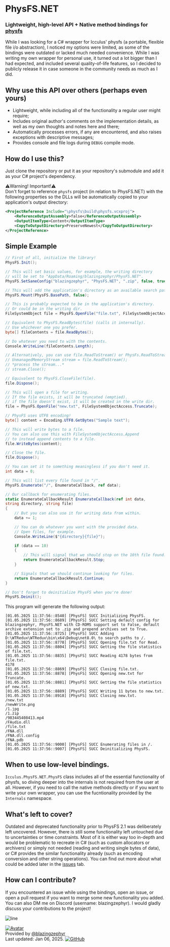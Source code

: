# PhysFS.NET
### Lightweight, high-level API + Native method bindings for [physfs](https://github.com/icculus/physfs)
While I was looking for a C# wrapper for Icculus' physfs (a portable, flexible file i/o abstraction), I noticed my options were limited, as some of the bindings were outdated or lacked much needed convenience. While I was writing my own wrapper for personal use, it turned out a lot bigger than I had expected, and included several quality-of-life features, so I decided to publicly release it in case someone in the community needs as much as I did.

## Why use this API over others (perhaps even yours)
* Lightweight, while including all of the functionality a regular user might require;
* Includes original author's comments on the implementation details, as well as my own thoughts and notes here and there;
* Automatically processes errors, if any are encountered, and also raises exceptions with descriptive messages;
* Provides console and file logs during ``DEBUG`` compile mode.

## How do I use this?
Just clone the repository or put it as your repository's submodule and add it as your C# project's dependency.

⚠️Warning! Important!⚠️<br/>
Don't forget to reference ``physfs`` project (in relation to PhysFS.NET) with the following properties so the DLLs will be automatically copied to your application's output directory:
```xml
<ProjectReference Include="\physfs\build\physfs.vcxproj">
	<ReferenceOutputAssembly>false</ReferenceOutputAssembly>
	<OutputItemType>Content</OutputItemType>
	<CopyToOutputDirectory>PreserveNewest</CopyToOutputDirectory>
</ProjectReference>
```

## Simple Example
```cs
// First of all, initialize the library!
PhysFS.Init();

// This will set basic values, for example, the writing directory
// will be set to "AppData/Roaming/blazingzephyr/PhysFS.NET".
PhysFS.SetSaneConfig("blazingzephyr", "PhysFS.NET", ".zip", false, true);

// This will add the application's directory as an available search path.
PhysFS.Mount(PhysFS.BasePath, false);

// This is probably expected to be in the application's directory.
// Or could be in the writing dir.
FileSystemObject file = PhysFS.OpenFile("file.txt", FileSystemObjectAccess.Read);

// Equivalent to PhysFS.ReadBytes(file) (calls it internally).
// Use whichever one you prefer.
byte[] fileContents = file.ReadBytes();

// Do whatever you need to with the contents.
Console.WriteLine(fileContents.Length);

// Alternatively, you can use file.ReadToStream() or PhysFs.ReadToStream(file).
// UnmanagedMemoryStream stream = file.ReadToStream();
// *process the stream...*
// stream.Close();

// Equivalent to PhysFS.CloseFile(file).
file.Dispose();

// This will open a file for writing.
// If the file exists, it will be truncated (emptied).
// if the file doesn't exist, it will be created in the write dir.
file = PhysFS.OpenFile("new.txt", FileSystemObjectAccess.Truncate);

// PhysFS uses UTF8 encoding!
byte[] content = Encoding.UTF8.GetBytes("Sample text");

// This will write bytes to a file.
// You can also use this with FileSystemObjectAccess.Append
// to instead append contents to a file.
file.WriteBytes(content);

// Close the file.
file.Dispose();

// You can set it to something meaningless if you don't need it.
int data = 0;

// This will list every file found in "/".
PhysFS.Enumerate("/", EnumerateCallback, ref data);

// Our callback for enumerating files.
static EnumerateCallbackResult EnumerateCallback(ref int data,
string directory, string file)
{
    // But you can also use it for writing data from within.
    data += 1;

    // You can do whatever you want with the provided data.
    // Open files, for example.
    Console.WriteLine($"{directory}{file}");

    if (data == 10)
    {
        // This will signal that we should stop on the 10th file found.
        return EnumerateCallbackResult.Stop;
    }

    // Signals that we should continue looking for files.
    return EnumerateCallbackResult.Continue;
}

// Don't forget to deinitialize PhysFS when you're done!
PhysFS.Deinit();
```
This program will generate the following output:
```
[01.05.2025 11:37:56::8540] [PhysFS] SUCC Initializing PhysFS.
[01.05.2025 11:37:56::8689] [PhysFS] SUCC Setting default config for blazingzephyr, PhysFS.NET with CD-ROMS support set to False, default archive extension set to .zip and prepend archives set to True.
[01.05.2025 11:37:56::8725] [PhysFS] SUCC Adding D:\WTRedux\WTRedux\bin\x64\Debug\net8.0\ to search paths to /.
[01.05.2025 11:37:56::8778] [PhysFS] SUCC Opening file.txt for Read.
[01.05.2025 11:37:56::8804] [PhysFS] SUCC Getting the file statistics of file.txt.
[01.05.2025 11:37:56::8835] [PhysFS] SUCC Reading 4178 bytes from file.txt.
4178
[01.05.2025 11:37:56::8869] [PhysFS] SUCC Closing file.txt.
[01.05.2025 11:37:56::8878] [PhysFS] SUCC Opening new.txt for Truncate.
[01.05.2025 11:37:56::8881] [PhysFS] SUCC Getting the file statistics of new.txt.
[01.05.2025 11:37:56::8889] [PhysFS] SUCC Writing 11 bytes to new.txt.
[01.05.2025 11:37:56::8918] [PhysFS] SUCC Closing new.txt.
/new.txt
/newWrite.png
/1.jpg
/1.zip
/983445408413.mp4
/FAudio.dll
/file.txt
/FNA.dll
/FNA.dll.config
/FNA.pdb
[01.05.2025 11:37:56::9000] [PhysFS] SUCC Enumerating files in /.
[01.05.2025 11:37:56::9007] [PhysFS] SUCC Deinitializing PhysFS.
```

## When to use low-level bindings.
``Icculus.PhysFS.NET.PhysFS`` class includes all of the essential functionality of physfs, so diving deeper into the internals is not required from the user at all. However, if you need to call the native methods directly or if you want to write your own wrapper, you can use the fucntionality provided by the ``Internals`` namespace.

## What's left to cover?
Outdated and deprecated functionality prior to PhysFS 2.1 was deliberately left uncovered. However, there is still some functionality left untouched due to uncertainties or time constraints. Most of it is either way too in-depth and would be problematic to recreate in C# (such as custom allocators or archivers) or simply not needed (reading and writing single bytes of data), or C# provides the similar functionality already (such as encoding conversion and other string operations). You can find out more about what could be added later in the [issues](https://github.com/blazingzephyr/PhysFS.NET/issues) tab.

## How can I contribute?
If you encountered an issue while using the bindings, open an issue, or open a pull request if you want to merge some new functionality you added. You can also DM me on Discord (username: blazingzephyr). I would gladly discuss your contributions to the project!

![line](https://capsule-render.vercel.app/api?type=rect&color=gradient&height=2)

[![Avatar](https://images.weserv.nl/?url=https://avatars.githubusercontent.com/u/119159668?v=4&h=96&w=96&fit=cover&mask=circle&maxage=7d)](https://github.com/blazingzephyr)<br>
Provided by [@blazingzephyr](https://github.com/blazingzephyr)<br>
Last updated: Jan 06, 2025.
[![GitHub](https://images.weserv.nl/?url=https://github.githubassets.com/images/modules/logos_page/GitHub-Mark.png&h=15&w=15&fit=none&mask=circle&maxage=7d)](https://github.com/blazingzephyr/PhysFS.NET/commits/main)
